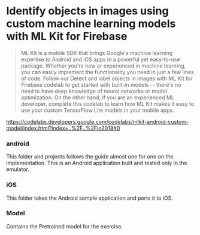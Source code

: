 # Identify objects in images using custom machine learning models with ML Kit for Firebase

> ML Kit is a mobile SDK that brings Google's machine learning expertise to Android and iOS apps in a powerful yet easy-to-use package. Whether you're new or experienced in machine learning, you can easily implement the functionality you need in just a few lines of code. Follow our Detect and label objects in images with ML Kit for Firebase codelab to get started with built-in models -- there's no need to have deep knowledge of neural networks or model optimization. On the other hand, if you are an experienced ML developer, complete this codelab to learn how ML Kit makes it easy to use your custom TensorFlow Lite models in your mobile apps.

https://codelabs.developers.google.com/codelabs/mlkit-android-custom-model/index.html?index=..%2F..%2Fio2018#0

### android
This folder and projects follows the guide almost one for one on the implementation. This is an Android application built and tested only in the emulator.

### iOS
This folder takes the Android sample application and ports it to iOS.

### Model
Contains the Pretrained model for the exercise.
